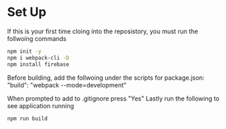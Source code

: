 # Set Up
If this is your first time cloing into the reposistory, you must run the follwoing commands 


``` bash
npm init -y
npm i webpack-cli -D
npm install firebase
```

Before building, add the follwoing under the scripts for package.json:
"build": "webpack --mode=development"

When prompted to add to .gitignore press "Yes"
Lastly run the following to see application running


``` bash
npm run build
```
